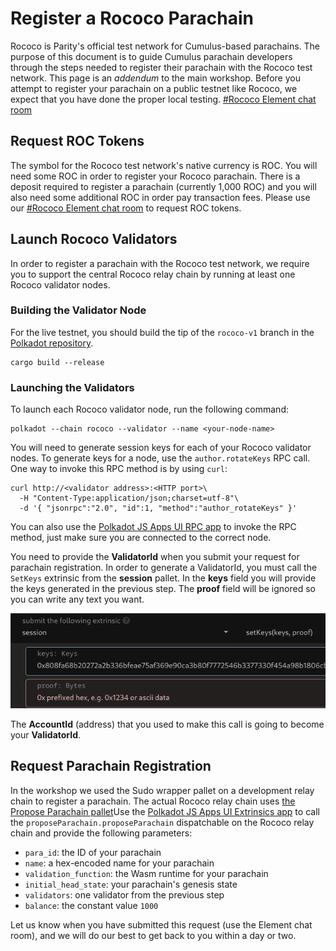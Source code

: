 # Register a Rococo Parachain

Rococo is Parity's official test network for Cumulus-based parachains. The purpose of this document
is to guide Cumulus parachain developers through the steps needed to register their parachain with
the Rococo test network. This page is an _addendum_ to the main workshop. Before you attempt to
register your parachain on a public testnet like Rococo, we expect that you have done the proper local testing.
[#Rococo Element chat room](https://app.element.io/#/room/!WuksvCDImqYSxvNmua:matrix.parity.io?via=matrix.org)

## Request ROC Tokens

The symbol for the Rococo test network's native currency is ROC. You will need some ROC in order to
register your Rococo parachain. There is a deposit required to register a parachain (currently 1,000
ROC) and you will also need some additional ROC in order pay transaction fees. Please use our
[#Rococo Element chat room](https://app.element.io/#/room/!WuksvCDImqYSxvNmua:matrix.parity.io?via=matrix.org)
to request ROC tokens.

## Launch Rococo Validators

In order to register a parachain with the Rococo test network, we require you to support the central
Rococo relay chain by running at least one Rococo validator nodes.

### Building the Validator Node

For the live testnet, you should build the tip of the `rococo-v1` branch in the [Polkadot repository](https://github.com/paritytech/polkadot).
```shell
cargo build --release
```

### Launching the Validators

To launch each Rococo validator node, run the following command:

```shell
polkadot --chain rococo --validator --name <your-node-name>
```

You will need to generate session keys for each of your Rococo validator nodes. To generate keys for
a node, use the `author.rotateKeys` RPC call. One way to invoke this RPC method is by using `curl`:

```shell
curl http://<validator address>:<HTTP port>\
  -H "Content-Type:application/json;charset=utf-8"\
  -d '{ "jsonrpc":"2.0", "id":1, "method":"author_rotateKeys" }'
```

You can also use the [Polkadot JS Apps UI RPC app](https://polkadot.js.org/apps/#/rpc) to invoke the
RPC method, just make sure you are connected to the correct node.

You need to provide the **ValidatorId** when you submit your request for parachain registration.
In order to generate a ValidatorId, you must call the `SetKeys` extrinsic from the **session** pallet.
In the **keys** field you will provide the keys generated in the previous step.
The **proof** field will be ignored so you can write any text you want.

![session_keys](../../assets/img/session-keys.png)

The **AccountId** (address) that you used to make this call is going to become your **ValidatorId**.

## Request Parachain Registration

In the workshop we used the Sudo wrapper pallet on a development
relay chain to register a parachain. The actual Rococo relay chain uses
[the Propose Parachain pallet](https://github.com/paritytech/polkadot/blob/rococo-v1/runtime/rococo/src/propose_parachain.rs)Use the
[Polkadot JS Apps UI Extrinsics app](https://polkadot.js.org/apps/#/extrinsics?rpc=wss://rococo-rpc.polkadot.io)
to call the `proposeParachain.proposeParachain` dispatchable on the Rococo relay chain and provide
the following parameters:

- `para_id`: the ID of your parachain
- `name`: a hex-encoded name for your parachain
- `validation_function`: the Wasm runtime for your parachain
- `initial_head_state`: your parachain's genesis state
- `validators`: one validator from the previous step
- `balance`: the constant value `1000`

Let us know when you have submitted this request (use the Element chat room), and we will do our
best to get back to you within a day or two.
